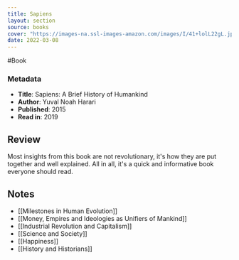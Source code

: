 ```yaml
---
title: Sapiens
layout: section
source: books
cover: "https://images-na.ssl-images-amazon.com/images/I/41+lolL22gL.jpg"
date: 2022-03-08
---
```

#Book

### Metadata
- **Title**: Sapiens: A Brief History of Humankind
- **Author**: Yuval Noah Harari
- **Published**: 2015
- **Read in**: 2019

## Review

Most insights from this book are not revolutionary, it's how they are put together and well explained. All in all, it's a quick and informative book everyone should read.

## Notes
- [[Milestones in Human Evolution]]
- [[Money, Empires and Ideologies as Unifiers of Mankind]]
- [[Industrial Revolution and Capitalism]]
- [[Science and Society]]
- [[Happiness]]
- [[History and Historians]]